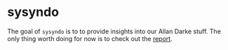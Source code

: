
<!-- README.md is generated from README.Rmd. Please edit that file -->

# sysyndo

The goal of `sysyndo` is to to provide insights into our Allan Darke
stuff. The only thing worth doing for now is to check out the
[report](https://github.com/rorynolan/sysyndo/blob/master/report.Rmd).
